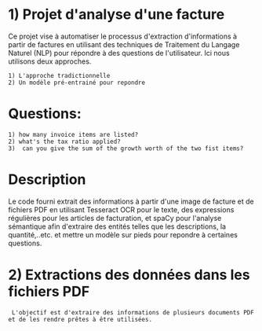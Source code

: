 # **1) Projet d'analyse d'une facture**

Ce projet vise à automatiser le processus d'extraction d'informations à partir de factures en utilisant des techniques de Traitement du Langage Naturel (NLP) pour répondre à des questions de l'utilisateur.
Ici nous utilisons deux approches.

    1) L'approche tradictionnelle
    2) Un modèle pré-entrainé pour repondre

# Questions:

    1) how many invoice items are listed?
    2) what's the tax ratio applied?
    3)  can you give the sum of the growth worth of the two fist items?


# Description
       
Le code fourni extrait des informations à partir d'une image de facture et de fichiers PDF en utilisant Tesseract OCR pour le texte, des expressions régulières pour les articles de facturation, et spaCy pour l'analyse sémantique afin d'extraire des entités telles que les descriptions, la quantité,..etc. et mettre un modèle sur pieds pour repondre à certaines questions.



# **2) Extractions des données dans les fichiers PDF**

     L'objectif est d'extraire des informations de plusieurs documents PDF et de les rendre prêtes à être utilisées.
